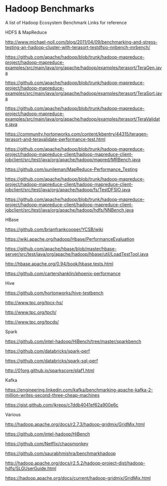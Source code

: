 # Hadoop Benchmarks

A list of Hadoop Ecosystem Benchmark Links for reference 

HDFS & MapReduce 

http://www.michael-noll.com/blog/2011/04/09/benchmarking-and-stress-testing-an-hadoop-cluster-with-terasort-testdfsio-nnbench-mrbench/ 

https://github.com/apache/hadoop/blob/trunk/hadoop-mapreduce-project/hadoop-mapreduce-examples/src/main/java/org/apache/hadoop/examples/terasort/TeraGen.java 

https://github.com/apache/hadoop/blob/trunk/hadoop-mapreduce-project/hadoop-mapreduce-examples/src/main/java/org/apache/hadoop/examples/terasort/TeraSort.java

https://github.com/apache/hadoop/blob/trunk/hadoop-mapreduce-project/hadoop-mapreduce-examples/src/main/java/org/apache/hadoop/examples/terasort/TeraValidate.java

https://community.hortonworks.com/content/kbentry/44315/teragen-terasort-and-teravalidate-performance-test.html 

https://github.com/apache/hadoop/blob/trunk/hadoop-mapreduce-project/hadoop-mapreduce-client/hadoop-mapreduce-client-jobclient/src/test/java/org/apache/hadoop/mapred/MRBench.java 

https://github.com/sunileman/MapReduce-Performance_Testing 

https://github.com/apache/hadoop/blob/trunk/hadoop-mapreduce-project/hadoop-mapreduce-client/hadoop-mapreduce-client-jobclient/src/test/java/org/apache/hadoop/fs/TestDFSIO.java 

https://github.com/apache/hadoop/blob/trunk/hadoop-mapreduce-project/hadoop-mapreduce-client/hadoop-mapreduce-client-jobclient/src/test/java/org/apache/hadoop/hdfs/NNBench.java

HBase 

https://github.com/brianfrankcooper/YCSB/wiki 

https://wiki.apache.org/hadoop/Hbase/PerformanceEvaluation

https://github.com/apache/hbase/blob/master/hbase-server/src/test/java/org/apache/hadoop/hbase/util/LoadTestTool.java 

http://hbase.apache.org/0.94/book/hbase.tests.html 

https://github.com/cartershanklin/phoenix-performance

Hive 

https://github.com/hortonworks/hive-testbench 

http://www.tpc.org/tpcx-hs/ 

http://www.tpc.org/tpch/ 

http://www.tpc.org/tpcds/

Spark 

https://github.com/intel-hadoop/HiBench/tree/master/sparkbench 

https://github.com/databricks/spark-perf 

https://github.com/databricks/spark-sql-perf 

http://01org.github.io/sparkscore/plaf1.html

Kafka 

https://engineering.linkedin.com/kafka/benchmarking-apache-kafka-2-million-writes-second-three-cheap-machines

https://gist.github.com/jkreps/c7ddb4041ef62a900e6c

Various 

http://hadoop.apache.org/docs/r2.7.3/hadoop-gridmix/GridMix.html 

https://github.com/intel-hadoop/HiBench 

https://github.com/Netflix/chaosmonkey 

https://github.com/saurabhmishra/benchmarkhadoop 

http://hadoop.apache.org/docs/r2.5.2/hadoop-project-dist/hadoop-hdfs/SLGUserGuide.html 

https://hadoop.apache.org/docs/current/hadoop-gridmix/GridMix.html 
